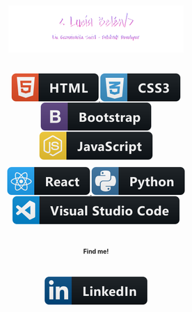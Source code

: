 <p align="center"><a href=""><img width="80%" alt="Hello, I'm Anurag. I do open source!" src="./assets/me-git-header.png" /></a></p>

<br />



<p align="center">
<a href="#">
    <img src="https://github.com/MikeCodesDotNET/ColoredBadges/raw/master/svg/dev/languages/html.svg" alt="example badge" style="vertical-align:top margin:6px 4px">
  </a>  
<a href="#">
    <img src="https://github.com/MikeCodesDotNET/ColoredBadges/raw/master/svg/dev/languages/css3.svg" alt="example badge" style="vertical-align:top margin:6px 4px">
  </a>  
<a href="#">
    <img src="https://github.com/MikeCodesDotNET/ColoredBadges/raw/master/svg/dev/frameworks/bootstrap.svg" alt="example badge" style="vertical-align:top margin:6px 4px">
  </a>  
<a href="#">
    <img src="https://github.com/MikeCodesDotNET/ColoredBadges/raw/master/svg/dev/languages/js.svg" alt="example badge" style="vertical-align:top margin:6px 4px">
  </a>  
</p>
<p align="center">
 <a href="#">
    <img src="https://github.com/MikeCodesDotNET/ColoredBadges/raw/master/svg/dev/frameworks/react.svg" alt="example badge" style="vertical-align:top margin:6px 4px">
  </a>
  <a href="#">
    <img src="https://github.com/MikeCodesDotNET/ColoredBadges/raw/master/svg/dev/languages/python.svg" alt="example badge" style="vertical-align:top margin:6px 4px">
  </a>
  <a href="#">  
     <img src="https://github.com/MikeCodesDotNET/ColoredBadges/raw/master/svg/dev/tools/visualstudio_code.svg" alt="example badge" style="vertical-align:top margin:6px 4px">
  </a>
</p><br>
  
   <h4 align="center"> Find me! </h4> <br>
  
 <p align="center"><a align="center" href="https://www.linkedin.com/in/luc%C3%ADabelen/ "> <img src="https://github.com/MikeCodesDotNET/ColoredBadges/raw/master/svg/social/linkedin.svg"  alt="example badge" style="vertical-align:top margin:6px 4px"> </a></p>

      





